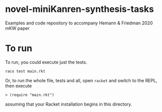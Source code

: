 # novel-miniKanren-synthesis-tasks
Examples and code repository to accompany Hemann &amp; Friedman 2020 mKW paper

# To run

To run, you could execute just the tests.

```
raco test main.rkt
```

Or, to run the whole file, tests and all, open `racket` and switch to the REPL, then execute

```
> (require "main.rkt")
``` 

assuming that your Racket installation begins in this directory.
